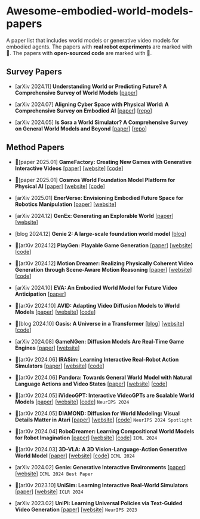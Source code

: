 # Awesome-embodied-world-models-papers
A paper list that includes world models or generative video models for embodied agents.
The papers with **real robot experiments** are marked with 🤖. The papers with **open-sourced code** are marked with 🌟.


## Survey Papers
+ [arXiv 2024.11] **Understanding World or Predicting Future? A Comprehensive Survey of World Models** [[paper](https://arxiv.org/pdf/2411.14499)]

+ [arXiv 2024.07] **Aligning Cyber Space with Physical World: A Comprehensive Survey on Embodied AI** [[paper](https://arxiv.org/abs/2407.06886)] [[repo](https://github.com/HCPLab-SYSU/Embodied_AI_Paper_List)]

+ [arXiv 2024.05] **Is Sora a World Simulator? A Comprehensive Survey on General World Models and Beyond** [[paper](https://arxiv.org/abs/2405.03520)] [[repo](https://github.com/GigaAI-research/General-World-Models-Survey)]

## Method Papers

+ 🌟[paper 2025.01] **GameFactory: Creating New Games with Generative Interactive Videos** [[paper](https://arxiv.org/abs/2501.08325)] [[website](https://vvictoryuki.github.io/gamefactory/)]  [[code](https://github.com/KwaiVGI/GameFactory)]
+ 🌟[paper 2025.01] **Cosmos World Foundation Model Platform for Physical AI** [[paper](https://d1qx31qr3h6wln.cloudfront.net/publications/NVIDIA%20Cosmos_4.pdf)] [[website](https://www.nvidia.com/en-us/ai/cosmos/)]  [[code](https://github.com/NVIDIA/Cosmos)]

+ [arXiv 2025.01] **EnerVerse: Envisioning Embodied Future Space for Robotics Manipulation** [[paper](https://arxiv.org/abs/2501.01895)] [[website](https://sites.google.com/view/enerverse)]

+ [arXiv 2024.12] **GenEx: Generating an Explorable World** [[paper](https://arxiv.org/abs/2412.09624)] [[website](https://www.genex.world/)]


+ [blog 2024.12] **Genie 2: A large-scale foundation world model** [[blog](https://deepmind.google/discover/blog/genie-2-a-large-scale-foundation-world-model/)]

+ 🌟[arXiv 2024.12] **PlayGen: Playable Game Generation** [[paper](https://arxiv.org/abs/2412.00887)] [[website](http://124.156.151.207/)] [[code](https://github.com/GreatX3/Playable-Game-Generation)]

+ 🌟[arXiv 2024.12] **Motion Dreamer: Realizing Physically Coherent Video Generation through Scene-Aware Motion Reasoning** [[paper](https://arxiv.org/abs/2412.00547)] [[website](https://envision-research.github.io/MotionDreamer/)] [[code](https://github.com/EnVision-Research/MotionDreamer)]

+ [arXiv 2024.10] **EVA: An Embodied World Model for Future Video Anticipation** [[paper](https://arxiv.org/abs/2410.15461)]

+ 🌟[arXiv 2024.10] **AVID: Adapting Video Diffusion Models to World Models** [[paper](https://arxiv.org/abs/2410.12822)] [[website](https://sites.google.com/view/avid-world-model-adapters/home)] [[code](https://github.com/microsoft/causica/tree/main/research_experiments/avid)] 

+ 🌟[blog 2024.10] **Oasis: A Universe in a Transformer** [[blog](https://decart.ai/articles/oasis-interactive-ai-video-game-model)] [[website](https://oasis-model.github.io/)] [[code](https://github.com/etched-ai/open-oasis)]
+ [arXiv 2024.08] **GameNGen: Diffusion Models Are Real-Time Game Engines** [[paper](https://arxiv.org/abs/2408.14837)] [[website](https://gamengen.github.io/)]
  

+ 🌟[arXiv 2024.06] **IRASim: Learning Interactive Real-Robot Action Simulators** [[paper](https://arxiv.org/abs/2406.14540)] [[website](https://gen-irasim.github.io/)] [[code](https://github.com/bytedance/IRASim)]

+ 🌟[arXiv 2024.06] **Pandora: Towards General World Model with Natural Language Actions and Video States** [[paper](https://arxiv.org/abs/2406.09455)] [[website](https://world-model.maitrix.org/)] [[code](https://github.com/maitrix-org/Pandora)]

+ 🌟[arXiv 2024.05] **iVideoGPT: Interactive VideoGPTs are Scalable World Models** [[paper](https://arxiv.org/abs/2405.15223)]  [[website](https://thuml.github.io/iVideoGPT/)] [[code](https://github.com/thuml/iVideoGPT)] `NeurIPS 2024`

+ 🌟[arXiv 2024.05] **DIAMOND: Diffusion for World Modeling: Visual Details Matter in Atari** [[paper](https://arxiv.org/abs/2405.12399)]  [[website](https://diamond-wm.github.io/)] [[code](https://github.com/eloialonso/diamond)] `NeurIPS 2024 Spotlight`

+ 🌟[arXiv 2024.04] **RoboDreamer: Learning Compositional World Models for Robot Imagination** [[paper](https://arxiv.org/abs/2404.12377)] [[website](https://robovideo.github.io/)] [[code](https://github.com/rainbow979/robodreamer)] `ICML 2024`

+ 🌟[arXiv 2024.03] **3D-VLA: A 3D Vision-Language-Action Generative World Model** [[paper](https://arxiv.org/abs/2403.09631)] [[website](https://vis-www.cs.umass.edu/3dvla/)] [[code](https://github.com/UMass-Foundation-Model/3D-VLA)] `ICML 2024`

+ [arXiv 2024.02] **Genie: Generative Interactive Environments** [[paper](https://arxiv.org/abs/2402.15391)] [[website](https://sites.google.com/view/genie-2024/?pli=1)] `ICML 2024 Best Paper`

+ 🤖[arXiv 2023.10] **UniSim: Learning Interactive Real-World Simulators** [[paper](https://arxiv.org/abs/2310.06114)] [[website](https://universal-simulator.github.io/unisim/)] `ICLR 2024`

+ [arXiv 2023.02] **UniPi: Learning Universal Policies via Text-Guided Video Generation** [[paper](https://arxiv.org/pdf/2302.00111)] [[website](https://universal-policy.github.io/unipi/)] `NeurIPS 2023`

